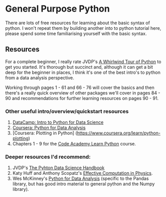 # General Purpose Python
There are lots of free resources for learning about the basic syntax of python. I won't repeat them by building another into to python tutorial here, please spend some time familiarising yourself with the basic syntax.

## Resources
For a complete beginner, I really rate JVDP's [A Whirlwind Tour of Python](www.oreilly.com/programming/free/files/a-whirlwind-tour-of-python.pdf) to get you started. It's thorough but succinct and, although it can get a bit deep for the beginner in places, I think it's one of the best intro's to python from a data analysis perspective.  

Working through pages 1 - 61 and 66 - 76 will cover the basics and then there's a really quick overview of other packages we'll cover in pages 84 - 90 and recommendations for further learning resources on pages 90 - 91.  

### Other useful intro/overview/quickstart resources
1. [DataCamp: Intro to Python for Data Science](https://www.datacamp.com/courses/intro-to-python-for-data-science)
1. [Coursera: Python for Data Analysis](https://www.coursera.org/learn/python-data-analysis)
1. [Coursera: Plotting in Python] (https://www.coursera.org/learn/python-plotting)
1. Chapters 1 - 9 for the [Code Academy Learn Python](https://www.codecademy.com/learn/learn-python) course.

### Deeper resources I'd recommend:
1. JVDP's [The Pyhton Data Science Handbook](https://jakevdp.github.io/PythonDataScienceHandbook/) 
1. Katy Huff and Anthony Scopatz's [Effective Computation in Physics](http://physics.codes/). 
1. Wes McKinney's [Python for Data Analysis](http://shop.oreilly.com/product/0636920023784.do) (specific to the Pandas library, but has good intro material to general python and the Numpy library).

